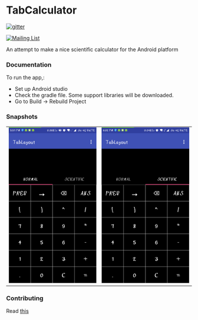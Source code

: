 # TabCalculator

[![gitter](https://badges.gitter.im/gitterHQ/gitterHQ.github.io.svg)](https://gitter.im/Bytes_Club/General)

[![Mailing List](https://img.shields.io/badge/Mailing%20List-BytesClub-blue.svg)](mailto:bytes-club@googlegroups.com)

An attempt to make a nice scientific calculator for the Android platform

### Documentation

To run the app,:

* Set up Android studio
* Check the gradle file. Some support libraries will be downloaded.
* Go to Build -> Rebuild Project

### Snapshots
<table>
    <tr>
     <td><img src="/docs/Screenshot_2017-06-24-17-57-17-458_com.example.mouri.tablayout.png"></td>
     <td><img src="/docs/Screenshot_2017-06-24-18-02-06-716_com.example.mouri.tablayout.png"></td>
    </tr>
</table>

### Contributing

Read [this](https://bytesclub.github.io/contributing/)
